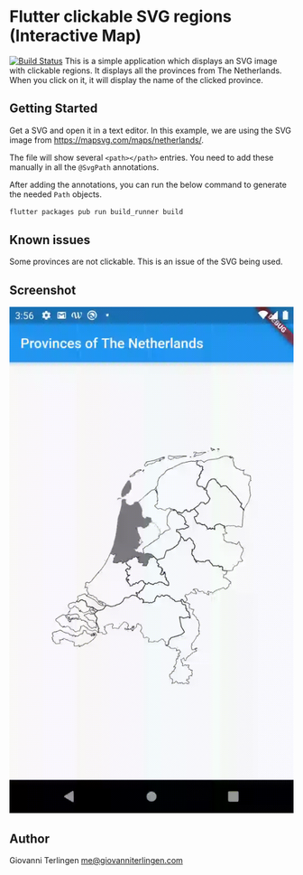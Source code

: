 # Flutter clickable SVG regions (Interactive Map)
[![Build Status](https://travis-ci.com/gi097/flutter_clickable_regions.svg?branch=develop)](https://travis-ci.com/gi097/flutter_clickable_regions)
This is a simple application which displays an SVG image with clickable regions.
It displays all the provinces from The Netherlands. When you click on it, 
it will display the name of the clicked province.

## Getting Started
Get a SVG and open it in a text editor. In this example, we are using the SVG image
from https://mapsvg.com/maps/netherlands/.

The file will show several ```<path></path>``` entries. You need to add these manually
in all the `@SvgPath` annotations.

After adding the annotations, you can run the below command to generate the needed
`Path` objects.

```bash
flutter packages pub run build_runner build
```

## Known issues
Some provinces are not clickable. This is an issue of the SVG being used.

## Screenshot
![Screenshot](images/map.gif?raw=true)

## Author
Giovanni Terlingen <me@giovanniterlingen.com>
